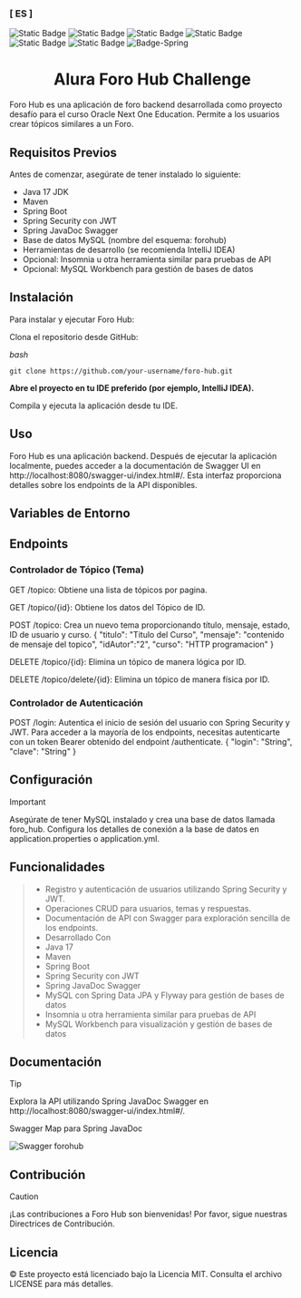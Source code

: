 ### [ ES ]
![Static Badge](https://img.shields.io/badge/Technology-java-spring) ![Static Badge](https://img.shields.io/badge/Technology-git-hub) ![Static Badge](https://img.shields.io/badge/Technology-spring-api) ![Static Badge](https://img.shields.io/badge/DBA-SQL-3?style=flat&logo=SQL&logoColor=gold&color=%23B79623) ![Static Badge](https://img.shields.io/badge/Spring-Security-web) ![Static Badge](https://img.shields.io/badge/DBA-Flayway-web)
![Badge-Spring](https://github.com/luchiobv/Tech-ForoHub/assets/128253160/e43a8817-9ebc-45d1-92b8-d455e009e787)

<h1 align="center">Alura Foro Hub Challenge</h1>
Foro Hub es una aplicación de foro backend desarrollada como proyecto desafío para el curso Oracle Next One Education. Permite a los usuarios crear tópicos similares a un Foro.

## Requisitos Previos
Antes de comenzar, asegúrate de tener instalado lo siguiente:

* Java 17 JDK
* Maven
* Spring Boot
* Spring Security con JWT
* Spring JavaDoc Swagger
* Base de datos MySQL (nombre del esquema: forohub)
* Herramientas de desarrollo (se recomienda IntelliJ IDEA)
* Opcional: Insomnia u otra herramienta similar para pruebas de API
* Opcional: MySQL Workbench para gestión de bases de datos

## Instalación
Para instalar y ejecutar Foro Hub:

Clona el repositorio desde GitHub:

_bash_
``` 
git clone https://github.com/your-username/foro-hub.git
``` 
**Abre el proyecto en tu IDE preferido (por ejemplo, IntelliJ IDEA).**

Compila y ejecuta la aplicación desde tu IDE.

## Uso
Foro Hub es una aplicación backend. Después de ejecutar la aplicación localmente, puedes acceder a la documentación de Swagger UI en http://localhost:8080/swagger-ui/index.html#/. Esta interfaz proporciona detalles sobre los endpoints de la API disponibles.

## Variables de Entorno

## Endpoints

### Controlador de Tópico (Tema)
GET /topico: Obtiene una lista de tópicos por pagina.

GET /topico/{id}: Obtiene los datos del Tópico de ID.

POST /topico: Crea un nuevo tema proporcionando título, mensaje, estado, ID de usuario y curso. {
"titulo": "Titulo del Curso",
"mensaje": "contenido de mensaje del topico", "idAutor":"2", "curso": "HTTP programacion"
}

DELETE /topico/{id}: Elimina un tópico de manera lógica por ID.

DELETE /topico/delete/{id}: Elimina un tópico de manera física por ID.

### Controlador de Autenticación

 POST /login: Autentica el inicio de sesión del usuario con Spring Security y JWT.
Para acceder a la mayoría de los endpoints, necesitas autenticarte con un token Bearer obtenido del endpoint /authenticate.
 {
 "login": "String",
 "clave": "String"
 }

## Configuración
> [!IMPORTANT]
> Asegúrate de tener MySQL instalado y crea una base de datos llamada foro_hub. Configura los detalles de conexión a la base de datos en application.properties o application.yml.

## Funcionalidades
> - Registro y autenticación de usuarios utilizando Spring Security y JWT.
> - Operaciones CRUD para usuarios, temas y respuestas.
> - Documentación de API con Swagger para exploración sencilla de los endpoints.
> - Desarrollado Con
> - Java 17
> - Maven
> - Spring Boot
> - Spring Security con JWT
> - Spring JavaDoc Swagger
> - MySQL con Spring Data JPA y Flyway para gestión de bases de datos
> - Insomnia u otra herramienta similar para pruebas de API
> - MySQL Workbench para visualización y gestión de bases de datos

## Documentación
> [!TIP]
> Explora la API utilizando Spring JavaDoc Swagger en http://localhost:8080/swagger-ui/index.html#/.
<p>  Swagger Map para Spring JavaDoc </p>

![Swagger forohub](https://github.com/luchiobv/Tech-ForoHub/assets/128253160/05bdfa35-2f3c-4f60-b42a-3218bf306a54)

## Contribución
> [!CAUTION]
> ¡Las contribuciones a Foro Hub son bienvenidas! Por favor, sigue nuestras Directrices de Contribución.

## Licencia
:copyright: Este proyecto está licenciado bajo la Licencia MIT. Consulta el archivo LICENSE para más detalles.


